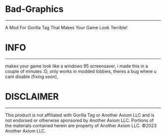 # Bad-Graphics
----------------
A Mod For Gorilla Tag That Makes Your Game Look Terrible!

# INFO
----------------
makes your game look like a windows 95 screensaver, 
i made this in a couple of minutes :D, 
only works in modded lobbies, 
theres a bug where u cant disable (fixing soon), 

# DISCLAIMER
-----------------
This product is not affiliated with Gorilla Tag or Another Axiom LLC and is not endorsed or otherwise sponsored by Another Axiom LLC. Portions of the materials contained herein are property of Another Axiom LLC. ©2023 Another Axiom LLC.
